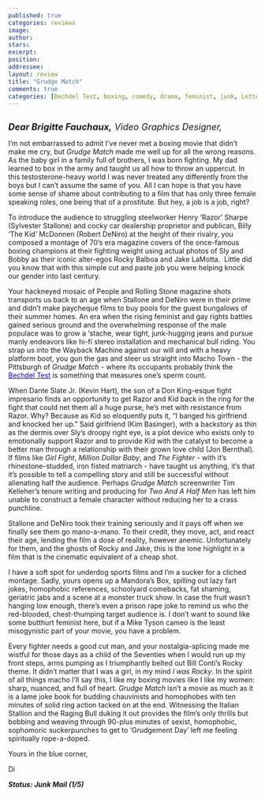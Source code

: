 ```yaml
---
published: true
categories: reviews
image:
author: 
stars: 
excerpt: 
position: 
addressee: 
layout: review
title: "Grudge Match"
comments: true
categories: [Bechdel Test, boxing, comedy, drama, feminist, junk, Letters]
---
```

<div><p><span class="full-image-block ssNonEditable"><span><a href="/letters/2013/12/19/grudge-match.html"><img src="http://static.squarespace.com/static/5005f6bcc4aa41161b33e89e/5329cf1fe4b07c068ebf74de/5329cf1fe4b07c068ebf7920/1387467186657/Grudge%20Match.jpg" alt="" /></a></span></span></p>
<p class="normal"><em><span style="font-size:130%;"><strong>Dear Brigitte Fauchaux,</strong> Video Graphics Designer,</span></em></p>
<p class="normal">I&rsquo;m not embarrassed to admit I&rsquo;ve never met a boxing movie that didn&rsquo;t make me cry, but <em>Grudge Match</em> made me well up for all the wrong reasons. As the baby girl in a family full of brothers, I was born fighting. My dad learned to box in the army and taught us all how to throw an uppercut. In this testosterone-heavy world I was never treated any differently from the boys but I can&rsquo;t assume the same of you. All I can hope is that you have some sense of shame about contributing to a film that has only three female speaking roles, one being that of a prostitute. But hey, a job is a job, right?</p>
<p class="normal">To introduce the audience to struggling steelworker Henry &lsquo;Razor&rsquo; Sharpe (Sylvester Stallone) and cocky car dealership proprietor and publican, Billy &lsquo;The Kid&rsquo; McDonnen (Robert DeNiro) at the height of their rivalry, you composed a montage of 70&rsquo;s era magazine covers of the once-famous boxing champions at their fighting weight using actual photos of Sly and Bobby as their iconic alter-egos Rocky Balboa and Jake LaMotta.&nbsp; Little did you know that with this simple cut and paste job you were helping knock our gender into last century.&nbsp;</p>
<p class="normal">Your hackneyed mosaic of People and Rolling Stone magazine shots transports us back to an age when Stallone and DeNiro were in their prime and didn&rsquo;t make paycheque films to buy pools for the guest bungalows of their summer homes. An era when the rising feminist and gay rights battles gained serious ground and the overwhelming response of the male populace was to grow a &lsquo;stache, wear tight, junk-hugging jeans and pursue manly endeavors like hi-fi stereo installation and mechanical bull riding. You strap us into the Wayback Machine against our will and with a heavy platform boot, you gun the gas and steer us straight into Macho Town - the Pittsburgh of <em>Grudge Match</em> - where its occupants probably think the <a href="http://en.wikipedia.org/wiki/Bechdel_test"><span style="color:blue;">Bechdel Test</span></a> is something that measures one&rsquo;s sperm count.&nbsp;</p>
<p class="normal">When Dante Slate Jr. (Kevin Hart), the son of a Don King-esque fight impresario finds an opportunity to get Razor and Kid back in the ring for the fight that could net them all a huge purse, he&rsquo;s met with resistance from Razor. Why? Because as Kid so eloquently puts it, &ldquo;I banged his girlfriend and knocked her up.&rdquo; Said girlfriend (Kim Basinger), with a backstory as thin as the dermis over Sly&rsquo;s droopy right eye, is a plot device who exists only to emotionally support Razor and to provide Kid with the catalyst to become a better man through a relationship with their grown love child (Jon Bernthal). If films like <em>Girl Fight</em>, <em>Million Dollar Baby</em>, and <em>The Fighter</em> - with it&rsquo;s rhinestone-studded, iron fisted matriarch - have taught us anything, it&rsquo;s that it&rsquo;s possible to tell a compelling story and still be successful without alienating half the audience. Perhaps <em>Grudge Match</em> screenwriter Tim Kelleher&rsquo;s tenure writing and producing for <em>Two And A Half Men</em> has left him unable to construct a female character without reducing her to a crass punchline.</p>
<p class="normal">Stallone and DeNiro took their training seriously and it pays off when we finally see them go mano-a-mano. To their credit, they move, act, and react their age, lending the film a dose of reality, however anemic. Unfortunately for them, and the ghosts of Rocky and Jake, this is the lone highlight in a film that is the cinematic equivalent of a cheap shot.</p>
<p class="normal">I have a soft spot for underdog sports films and I&rsquo;m a sucker for a cliched montage. Sadly, yours opens up a Mandora&rsquo;s Box, spilling out lazy fart jokes, homophobic references, schoolyard comebacks, fat shaming, geriatric jabs and a scene at a monster truck show. In case the fruit wasn&rsquo;t hanging low enough, there&rsquo;s even a prison rape joke to remind us who the red-blooded, chest-thumping target audience is. I don&rsquo;t want to sound like some butthurt feminist here, but if a Mike Tyson cameo is the least misogynistic part of your movie, you have a problem.</p>
<p class="normal">Every fighter needs a good cut man, and your nostalgia-splicing made me wistful for those days as a child of the Seventies when I would run up my front steps, arms pumping as I triumphantly belted out Bill Conti&rsquo;s Rocky theme. It didn&rsquo;t matter that I was a girl, in my mind <em>l was Rocky</em>. In the spirit of all things macho I&rsquo;ll say this, I like my boxing movies like I like my women: sharp, nuanced, and full of heart. <em>Grudge Match</em> isn&rsquo;t a movie as much as it is a lame joke book for budding chauvinists and homophobes with ten minutes of solid ring action tacked on at the end. Witnessing the Italian Stallion and the Raging Bull duking it out provides the film&rsquo;s only thrills but bobbing and weaving through 90-plus minutes of sexist, homophobic, sophomoric suckerpunches to get to &lsquo;Grudgement Day&rsquo; left me feeling spiritually rope-a-doped.&nbsp;</p>
<p class="normal">Yours in the blue corner,</p>
<p class="normal">Di</p>
<p class="normal"><strong><em>Status: Junk Mail (1/5)</em></strong></p></div>
